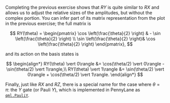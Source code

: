 Completing the previous exercise shows that $RY$ is quite similar to $RX$ and
allows us to adjust the relative sizes of the amplitudes, but without the
complex portion. You can infer part of its matrix representation from the plot in the
previous exercise; the full matrix is

$$
RY(\theta) = \begin{pmatrix} \cos \left(\frac{\theta}{2} \right) & - \sin \left(\frac{\theta}{2} \right) \\ \sin \left(\frac{\theta}{2} \right)& \cos \left(\frac{\theta}{2} \right)   \end{pmatrix},
$$

and its action on the basis states is

$$
\begin{align*}
RY(\theta) \vert 0\rangle &= \cos(\theta/2) \vert 0\rangle - \sin(\theta/2) \vert 1\rangle,\\
RY(\theta) \vert 1\rangle &= \sin(\theta/2) \vert 0\rangle + \cos(\theta/2) \vert 1\rangle.
\end{align*}
$$

Finally, just like $RX$ and $RZ$, there is a special name for the case where
$\theta =\pi$: the $Y$ gate (or Pauli $Y$), which is implemented in PennyLane as
[`qml.PauliY`](https://docs.pennylane.ai/en/stable/code/api/pennylane.PauliY.html).
